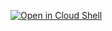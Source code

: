 [![Open in Cloud Shell](https://gstatic.com/cloudssh/images/open-btn.svg)](https://shell.cloud.google.com/?show=terminal&cloudshell_git_repo=https://github.com/YOUR_GITHUB_USERNAME/forex-demo)
